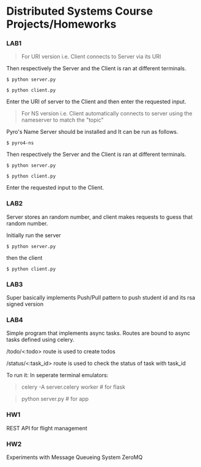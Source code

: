 # Distributed Systems Course Projects/Homeworks

### LAB1

> For URI version i.e. Client connects to Server via its URI

Then respectively the Server and the Client is ran at different terminals.

```
$ python server.py
```

```
$ python client.py
```

Enter the URI of server to the Client and then enter the requested input.

> For NS version i.e. Client automatically connects to server using the nameserver to match the "topic"

Pyro's Name Server should be installed and It can be run as follows.

```
$ pyro4-ns
```

Then respectively the Server and the Client is ran at different terminals.

```
$ python server.py
```

```
$ python client.py
```

Enter the requested input to the Client.

### LAB2

Server stores an random number, and client makes requests to guess that random number.

Initially run the server

```
$ python server.py
```

then the client

```
$ python client.py
```

### LAB3

Super basically implements Push/Pull pattern to push student id and its rsa signed version

### LAB4

Simple program that implements async tasks. Routes are bound to async tasks
defined using celery. 

/todo/<:todo> route is used to create todos

/status/<:task_id> route is used to check the status of task with task_id

To run it: 
In seperate terminal emulators:

> celery -A server.celery worker # for flask

> python server.py # for app

### HW1

REST API for flight management

### HW2

Experiments with Message Queueing System ZeroMQ

